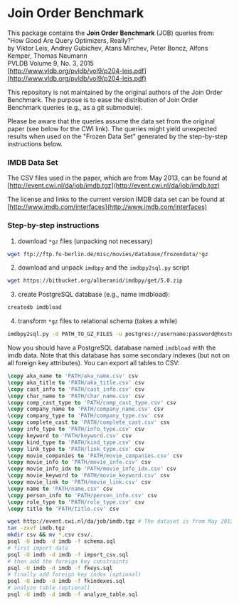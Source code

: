 # Join Order Benchmark

This package contains the **Join Order Benchmark** (JOB) queries from:  
"How Good Are Query Optimizers, Really?"  
by Viktor Leis, Andrey Gubichev, Atans Mirchev, Peter Boncz, Alfons Kemper, Thomas Neumann  
PVLDB Volume 9, No. 3, 2015  
[http://www.vldb.org/pvldb/vol9/p204-leis.pdf](http://www.vldb.org/pvldb/vol9/p204-leis.pdf)

This repository is not maintained by the original authors of the Join Order Benchmark. The purpose is to ease the distribution of Join Order Benchmark queries (e.g., as a git submodule).

Please be aware that the queries assume the data set from the original paper (see below for the CWI link).
The queries might yield unexpected results when used on the "Frozen Data Set" generated by the step-by-step instructions below.

### IMDB Data Set
The CSV files used in the paper, which are from May 2013, can be found
at 
[http://event.cwi.nl/da/job/imdb.tgz](http://event.cwi.nl/da/job/imdb.tgz)

The license and links to the current version IMDB data set can be
found at 
[http://www.imdb.com/interfaces](http://www.imdb.com/interfaces)

### Step-by-step instructions
1. download `*gz` files (unpacking not necessary)

  ```sh
  wget ftp://ftp.fu-berlin.de/misc/movies/database/frozendata/*gz
  ```
  
2. download and unpack `imdbpy` and the `imdbpy2sql.py` script

  ```sh
  wget https://bitbucket.org/alberanid/imdbpy/get/5.0.zip
  ```

3. create PostgreSQL database (e.g., name imdbload):

  ```sh
  createdb imdbload
  ```

4. transform `*gz` files to relational schema (takes a while)

  ```sh
  imdbpy2sql.py -d PATH_TO_GZ_FILES -u postgres://username:password@hostname/imdbload
  ```

Now you should have a PostgreSQL database named `imdbload` with the
imdb data. Note that this database has some secondary indexes (but not
on all foreign key attributes). You can export all tables to CSV:

```sql
\copy aka_name to 'PATH/aka_name.csv' csv
\copy aka_title to 'PATH/aka_title.csv' csv
\copy cast_info to 'PATH/cast_info.csv' csv
\copy char_name to 'PATH/char_name.csv' csv
\copy comp_cast_type to 'PATH/comp_cast_type.csv' csv
\copy company_name to 'PATH/company_name.csv' csv
\copy company_type to 'PATH/company_type.csv' csv
\copy complete_cast to 'PATH/complete_cast.csv' csv
\copy info_type to 'PATH/info_type.csv' csv
\copy keyword to 'PATH/keyword.csv' csv
\copy kind_type to 'PATH/kind_type.csv' csv
\copy link_type to 'PATH/link_type.csv' csv
\copy movie_companies to 'PATH/movie_companies.csv' csv
\copy movie_info to 'PATH/movie_info.csv' csv
\copy movie_info_idx to 'PATH/movie_info_idx.csv' csv
\copy movie_keyword to 'PATH/movie_keyword.csv' csv
\copy movie_link to 'PATH/movie_link.csv' csv
\copy name to 'PATH/name.csv' csv
\copy person_info to 'PATH/person_info.csv' csv
\copy role_type to 'PATH/role_type.csv' csv
\copy title to 'PATH/title.csv' csv
```

```bash
wget http://event.cwi.nl/da/job/imdb.tgz # The dataset is from May 2013, based the original paper, 
tar -zxvf imdb.tgz
mkdir csv && mv *.csv csv/.
psql -U imdb -d imdb -f schema.sql
# first import data
psql -U imdb -d imdb -f import_csv.sql
# then add the foreign key constraints
psql -U imdb -d imdb -f fkeys.sql
# finally add foreign key index (optional)
psql -U imdb -d imdb -f fkindexes.sql
# analyze table (optional)
psql -U imdb -d imdb -f analyze_table.sql
```
